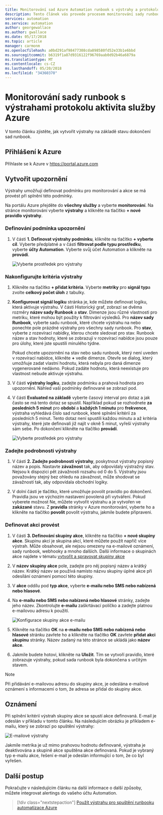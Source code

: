 ```yaml
---
title: Monitorování sad Azure Automation runbook s výstrahy a protokolování aktivity
description: Tento článek vás provede procesem monitorování sady runbook automatizace Azure pomocí protokolu aktivit
services: automation
ms.service: automation
author: georgewallace
ms.author: gwallace
ms.date: 05/17/2018
ms.topic: article
manager: carmonm
ms.openlocfilehash: a0bd291af98477308cda898580fd52e33b1e6bbd
ms.sourcegitcommit: b6319f1a87d9316122f96769aab0d92b46a6879a
ms.translationtype: MT
ms.contentlocale: cs-CZ
ms.lasthandoff: 05/20/2018
ms.locfileid: "34360370"
---
```

# <a name="monitoring-runbooks-with-azure-activity-log-alerts"></a>Monitorování sady runbook s výstrahami protokolu aktivita služby Azure

V tomto článku zjistěte, jak vytvořit výstrahy na základě stavu dokončení sad runbook.

## <a name="log-in-to-azure"></a>Přihlášení k Azure

Přihlaste se k Azure v https://portal.azure.com

## <a name="create-alert"></a>Vytvořit upozornění

Výstrahy umožňují definovat podmínku pro monitorování a akce se má provést při splnění této podmínky.

Na portálu Azure přejděte do **všechny služby** a vyberte **monitorování**. Na stránce monitorování vyberte **výstrahy** a klikněte na tlačítko **+ nové pravidlo výstrahy**.

### <a name="define-the-alert-condition"></a>Definování podmínka upozornění

1. V části **1. Definovat výstrahy podmínku**, klikněte na tlačítko **+ vyberte cíl**. Vyberte předplatné a v části **filtrovat podle typu prostředku**, vyberte **účty Automation**. Vyberte svůj účet Automation a klikněte na **provádí**.

   ![Vyberte prostředek pro výstrahy](./media/automation-alert-activity-log/select-resource.png)

### <a name="configure-alert-criteria"></a>Nakonfigurujte kritéria výstrahy

1. Klikněte na tlačítko **+ přidat kritéria**. Vyberte **metriky** pro **signál typ**a zvolte **celkový počet úloh** z tabulky.

1. **Konfigurovat signál logiku** stránka je, kde můžete definovat logiku, která aktivuje výstrahu. V části Historický graf, zobrazí se dvěma rozměry **název sady Runbook** a **stav**. Dimenze jsou různé vlastnosti pro metriku, které mohou být použity k filtrování výsledků. Pro **název sady Runbook**, vyberte sadu runbook, které chcete výstrahu na nebo ponechte pole prázdné výstrahy pro všechny sady runbook. Pro **stav**, vyberte z rozevírací nabídky, kterou chcete sledovat pro stav. Runbook název a stav hodnoty, které se zobrazují v rozevírací nabídce jsou pouze pro úlohy, které jste spustili minulého týdne.

   Pokud chcete upozornění na stav nebo sadu runbook, který není uveden v rozevírací nabídce, klikněte **\+** vedle dimenze. Otevře se dialog, který umožňuje zadat vlastní hodnotu, která nebyla pro daná dimenze vygenerované nedávno. Pokud zadáte hodnotu, která neexistuje pro vlastnost nebude aktivuje výstrahu.

1. V části **výstrahy logiku**, zadejte podmínku a prahová hodnota pro upozornění. Náhled vaší podmínky definované se zobrazí pod.

1. V části **Evaluated na základě** vyberte časový interval pro dotaz a jak často se má tento dotaz se spustil. Například pokud se rozhodnete **za posledních 5 minut** pro **období** a **každých 1 minutu** pro **frekvence**, výstraha vyhledává číslo sad runbook, které splnění kritérií za posledních 5 minut. Tento dotaz není spustili každou minutu a až kritéria výstrahy, které jste definovali již najít v okně 5 minut, vyřeší výstrahy sám sebe. Po dokončení klikněte na tlačítko **provádí**.

   ![Vyberte prostředek pro výstrahy](./media/automation-alert-activity-log/configure-signal-logic.png)

### <a name="define-alert-details"></a>Zadejte podrobnosti výstrahy

1. V části **2. Zadejte podrobnosti výstrahy**, poskytnout výstrahy popisný název a popis. Nastavte **závažnost** tak, aby odpovídaly výstražný stav. Nejsou k dispozici pět závažnosti rozsahu od 0 do 5. Výstrahy jsou považovány stejný bez ohledu na závažnost, může shodovat se závažností tak, aby odpovídala obchodní logiky.

1. V dolní části je tlačítko, které umožňuje povolit pravidlo po dokončení. Pravidla jsou ve výchozím nastavení povolená při vytváření. Pokud vyberete možnost Ne, můžete vytvořit výstrahu a je vytvořen ve **zakázané** stavu. Z **pravidla** stránky v Azure monitorování, vyberte ho a klikněte na tlačítko **povolit** povolit výstrahu, jakmile budete připraveni.

### <a name="define-the-action-to-take"></a>Definovat akci provést

1. V části **3. Definování skupiny akce**, klikněte na tlačítko **+ nové skupiny akce**. Skupinu akcí je skupina akcí, které můžete použít napříč více výstrah. Může obsahovat, ale nejsou omezeny na e-mailové oznámení, sady runbook, webhooky a mnoho dalších. Další informace o skupinách akce najdete v tématu [vytvořit a spravovat skupiny akce](../monitoring-and-diagnostics/monitoring-action-groups.md)

1. V **název skupiny akce** pole, zadejte pro něj popisný název a krátký název. Krátký název se používá namísto názvu skupiny úplné akce při odesílání oznámení pomocí této skupiny.

1. V **akce** oddílu pod **typ akce**, vyberte **e-mailu nebo SMS nebo nabízená nebo hlasové**.

1. Na **e-mailu nebo SMS nebo nabízená nebo hlasové** stránky, zadejte jeho název. Zkontrolujte **e-mailu** zaškrtávací políčko a zadejte platnou e-mailovou adresu k použití.

   ![Konfigurace skupiny akce e-mailu](./media/automation-alert-activity-log/add-action-group.png)

1. Klikněte na tlačítko **OK** na **e-mailu nebo SMS nebo nabízená nebo hlasové** stránku zavřete ho a klikněte na tlačítko **OK** zavřete **přidat akci skupinu** stránky. Název zadaný na této stránce se ukládá jako **název akce**.

1. Jakmile budete hotovi, klikněte na **Uložit**. Tím se vytvoří pravidlo, které zobrazuje výstrahy, pokud sada runbook byla dokončena s určitým stavem.

> [!NOTE]
> Při přidávání e-mailovou adresu do skupiny akce, je odeslána e-mailové oznámení s informacemi o tom, že adresa se přidal do skupiny akce.

## <a name="notification"></a>Oznámení

Při splnění kritérií výstrah skupiny akce se spustí akce definovaná. E-mail je odeslán v příkladu v tomto článku. Na následujícím obrázku je příkladem e-mailu, který se zobrazí po spuštění výstrahy:

![E-mailové výstrahy](./media/automation-alert-activity-log/alert-email.png)

Jakmile metrika je už mimo prahovou hodnotu definované, výstraha je deaktivována a skupině akce spuštěna akce definovaná. Pokud je vybraný typ e-mailu akce, řešení e-mail je odeslán informující o tom, že co byl vyřešen.

## <a name="next-steps"></a>Další postup

Pokračujte v následujícím článku na další informace o další způsoby, můžete integrovat alertings do vašeho účtu Automation.

> [!div class="nextstepaction"]
> [Použít výstrahu pro spuštění runbooku automatizace Azure](automation-create-alert-triggered-runbook.md)